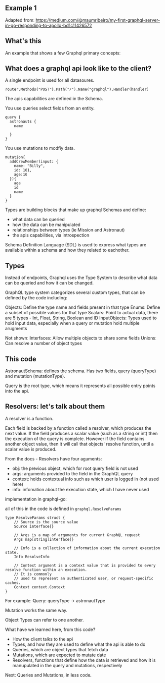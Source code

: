 ## Example 1 

Adapted from: https://medium.com/@maumribeiro/my-first-graphql-server-in-go-responding-to-apollo-bd1c11426572

## What's this

An example that shows a few Graphql primary concepts:

## What does a graphql api look like to the client?

A single endpoint is used for all datasoures.

`router.Methods("POST").Path("/").Name("graphql").Handler(handler)`

The apis capabilities are defined in the Schema.

You use queries select fields from an entity.

```
query {
  astronauts {
    name

  }
}
```

You use mutations to modfiy data.

```
mutation{
  addCrewMember(input: {
    name: "Billy",
    id: 101,
    age:10
  }){
    age
    id
    name
  }
}
```

Types are building blocks that make up graphql Schemas and define:
- what data can be queried
- how the data can be manipulated
- relationships between types (ie Mission and Astronaut)
- the apis capabilities, via introspection

Schema Definition Language (SDL) is used to express what types are available within a schema and how they related to eachother.

## Types
Instead of endpoints, Graphql uses the Type System to describe what data can be queried and how it can be changed.

GraphQL type system categorizes several custom types, that can be defined by the code including:

Objects: Define the type name and fields present in that type
Enums: Define a subset of possible values for that type
Scalars: Point to actual data, there are 5 types - Int, Float, String, Boolean and  ID
InputObjects: Types used to hold input data, especially when a query or mutation hold multiple arugments

Not shown:
Interfaces: Allow multiple objects to share some fields
Unions: Can resolve a number of object types

## This code

AstronautSchema: defines the schema. Has two fields, query (queryType) and mutation (mutationType).

Query is the root type, which means it represents all possible entry points into the api.

## Resolvers: let's talk about them

A resolver is a function.

Each field is backed by a function called a resolver, which produces the next value. If the field produces a scalar value (such as a string or int) then the execution of the query is complete. However if the field contains another object value, then it will call that objects' resolve function, until a scalar value is produced. 

From the docs - Resolvers have four aguments:
- obj: the previous object, which for root query field is not used
- args: arguments provided to the field in the GraphQL query
- context: holds contextual info such as which user is logged in (not used here)
- info: infomation about the execution state, which I have never used

implementation in graphql-go:

all of this in the code is defined in `graphql.ResolveParams`

```
type ResolveParams struct {
    // Source is the source value
    Source interface{}

    // Args is a map of arguments for current GraphQL request
    Args map[string]interface{}

    // Info is a collection of information about the current execution state.
    Info ResolveInfo

    // Context argument is a context value that is provided to every resolve function within an execution.
    // It is commonly
    // used to represent an authenticated user, or request-specific caches.
    Context context.Context
}
```

For example: Query: queryType -> astronautType

Mutation works the same way.

Object Types can refer to one another.


What have we learned here, from this code?
- How the client talks to the api
- Types, and how they are used to define what the api is able to do
- Queries, which are object types that fetch data
- Mutations, which are expected to mutate date
- Resolvers, functions that define how the data is retrieved and how it is manupulated in the query and mutations, respectively

Next: Queries and Mutations, in less code.